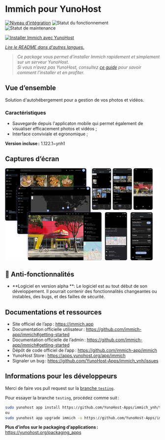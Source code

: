 <!--
Nota bene : ce README est automatiquement généré par <https://github.com/YunoHost/apps/tree/master/tools/readme_generator>
Il NE doit PAS être modifié à la main.
-->

# Immich pour YunoHost

[![Niveau d’intégration](https://apps.yunohost.org/badge/integration/immich)](https://ci-apps.yunohost.org/ci/apps/immich/)
![Statut du fonctionnement](https://apps.yunohost.org/badge/state/immich)
![Statut de maintenance](https://apps.yunohost.org/badge/maintained/immich)

[![Installer Immich avec YunoHost](https://install-app.yunohost.org/install-with-yunohost.svg)](https://install-app.yunohost.org/?app=immich)

*[Lire le README dans d'autres langues.](./ALL_README.md)*

> *Ce package vous permet d’installer Immich rapidement et simplement sur un serveur YunoHost.*  
> *Si vous n’avez pas YunoHost, consultez [ce guide](https://yunohost.org/install) pour savoir comment l’installer et en profiter.*

## Vue d’ensemble

Solution d'autohébergement pour a gestion de vos photos et vidéos.

### Caractéristiques

- Sauvegarde depuis l'applicaton mobile qui permet également de visualiser efficacement photos et vidéos ;
- Interface conviviale et egronomique ;


**Version incluse :** 1.122.1~ynh1

## Captures d’écran

![Capture d’écran de Immich](./doc/screenshots/immich-screenshots.png)

## :red_circle: Anti-fonctionnalités

- **Logiciel en version alpha **: Le logiciel est au tout début de son développement. Il pourrait contenir des fonctionnalités changeantes ou instables, des bugs, et des failles de sécurité.

## Documentations et ressources

- Site officiel de l’app : <https://immich.app>
- Documentation officielle utilisateur : <https://github.com/immich-app/immich#getting-started>
- Documentation officielle de l’admin : <https://github.com/immich-app/immich#getting-started>
- Dépôt de code officiel de l’app : <https://github.com/immich-app/immich>
- YunoHost Store : <https://apps.yunohost.org/app/immich>
- Signaler un bug : <https://github.com/YunoHost-Apps/immich_ynh/issues>

## Informations pour les développeurs

Merci de faire vos pull request sur la [branche `testing`](https://github.com/YunoHost-Apps/immich_ynh/tree/testing).

Pour essayer la branche `testing`, procédez comme suit :

```bash
sudo yunohost app install https://github.com/YunoHost-Apps/immich_ynh/tree/testing --debug
ou
sudo yunohost app upgrade immich -u https://github.com/YunoHost-Apps/immich_ynh/tree/testing --debug
```

**Plus d’infos sur le packaging d’applications :** <https://yunohost.org/packaging_apps>
